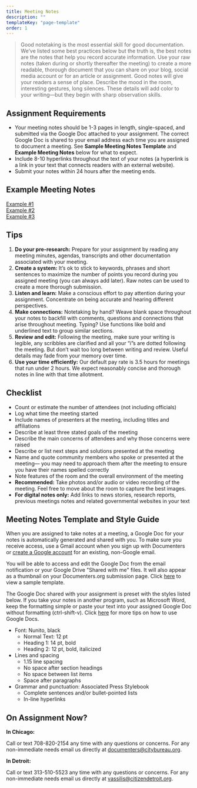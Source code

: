 ```yaml
---
title: Meeting Notes
description: ""
templateKey: "page-template"
order: 1
---
```


> Good notetaking is the most essential skill for good documentation. We’ve listed some best practices below but the truth is, the best notes are the notes that help you record accurate information. Use your raw notes (taken during or shortly thereafter the meeting) to create a more readable, thorough document that you can share on your blog, social media account or for an article or assignment. Good notes will give your readers a sense of place. Describe the mood in the room, interesting gestures, long silences. These details will add color to your writing—but they begin with sharp observation skills.

## Assignment Requirements

- Your meeting notes should be 1-3 pages in length, single-spaced, and submitted via the Google Doc attached to your assignment. The correct Google Doc is shared to your email address each time you are assigned to document a meeting. See **Sample Meeting Notes Template** and **Example Meeting Notes** below for what to expect.
- Include 8-10 hyperlinks throughout the text of your notes (a hyperlink is a link in your text that connects readers with an external website).
- Submit your notes within 24 hours after the meeting ends.

## Example Meeting Notes

[Example #1](https://docs.google.com/document/d/13J_QM7jRxJos1ggWHFa_iQeA9-f0svK4r79TCxAhfBs/edit)\
[Example #2](https://docs.google.com/document/u/2/d/1FLbPcEiXfvcL6N3yiLkRNhU6J1BIerfUsTtMAqupQD0/edit)\
[Example #3](https://docs.google.com/document/d/1a-7ZLD716WpanGa-DqyhPdrA9WeBAUkhs_16K8DePS0/edit?usp=sharing)

## Tips

1. **Do your pre-research:** Prepare for your assignment by reading any meeting minutes, agendas, transcripts and other documentation associated with your meeting.
2. **Create a system:** It’s ok to stick to keywords, phrases and short sentences to maximize the number of points you record during you assigned meeting (you can always add later). Raw notes can be used to create a more thorough submission.
3. **Listen and learn:** Make a conscious effort to pay attention during your assignment. Concentrate on being accurate and hearing different perspectives.
4. **Make connections:** Notetaking by hand? Weave blank space throughout your notes to backfill with comments, questions and connections that arise throughout meeting. Typing? Use functions like bold and underlined text to group similar sections.
5. **Review and edit:** Following the meeting, make sure your writing is legible, any scribbles are clarified and all your “i”s are dotted following the meeting. But don’t wait too long between writing and review. Useful details may fade from your memory over time.
6. **Use your time efficiently:** Our default pay rate is 3.5 hours for meetings that run under 2 hours. We expect reasonably concise and thorough notes in line with that time allotment.

## Checklist

- Count or estimate the number of attendees (not including officials)
- Log what time the meeting started
- Include names of presenters at the meeting, including titles and affiliations
- Describe at least three stated goals of the meeting
- Describe the main concerns of attendees and why those concerns were raised
- Describe or list next steps and solutions presented at the meeting
- Name and quote community members who spoke or presented at the meeting— you may need to approach them after the meeting to ensure you have their names spelled correctly
- Note features of the room and the overall environment of the meeting
- **Recommended:** Take photos and/or audio or video recording of the meeting. Feel free to move about the room to capture the best images.
- **For digital notes only:** Add links to news stories, research reports, previous meetings notes and related governmental websites in your text

## Meeting Notes Template and Style Guide

When you are assigned to take notes at a meeting, a Google Doc for your notes is automatically generated and shared with you. To make sure you receive access, use a Gmail account when you sign up with Documenters or [create a Google account](https://accounts.google.com/signUpWithoutGmail) for an existing, non-Google email.

You will be able to access and edit the Google Doc from the email notification or your Google Drive "Shared with me" files. It will also appear as a thumbnail on your Documenters.org submission page. Click [here](https://docs.google.com/document/d/1gTzeR845sKvShXYXkKNhVcWbUI_m42Rm4oDLkAo9iYk/edit?usp=sharing) to view a sample template.

The Google Doc shared with your assignment is preset with the styles listed below. If you take your notes in another program, such as Microsoft Word, keep the formatting simple or paste your text into your assigned Google Doc without formatting (ctrl-shift-v). Click [here](https://support.google.com/docs/topic/9046002?hl=en&ref_topic=1382883) for more tips on how to use Google Docs.

- Font: Nunito, black
  - Normal Text: 12 pt
  - Heading 1: 14 pt, bold
  - Heading 2: 12 pt, bold, italicized
- Lines and spacing
  - 1.15 line spacing
  - No space after section headings
  - No space between list items
  - Space after paragraphs
- Grammar and punctuation: Associated Press Stylebook
  - Complete sentences and/or bullet-pointed lists
  - In-line hyperlinks

## On Assignment Now?

**In Chicago:**

Call or text 708-820-2154 any time with any questions or concerns. For any non-immediate needs email us directly at documenters@citybureau.org.

**In Detroit:**

Call or text 313-510-5523 any time with any questions or concerns. For any non-immediate needs email us directly at vassilis@citizendetroit.org.
